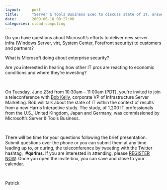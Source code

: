 ```yaml
---
layout:     post
title:      "Server & Tools Business Exec to discuss state of IT, answer your questions on June 23"
date:       2009-06-18 00:27:00
categories: cloud-computing
---
```

Do you have questions about Microsoft’s efforts to deliver new server infra (Windows Server, virt, System Center, Forefront security) to customers and partners? 

What is Microsoft doing about enterprise security?

Are you interested in hearing how other IT pros are reacting to economic conditions and where they’re investing? 

 

On Tuesday, June 23rd from 10:30am – 11:00am (PDT), you're invited to join a teleconference with [Bob Kelly](http://www.microsoft.com/presspass/exec/kelly/), corporate VP of Infrastructure Server Marketing. Bob will talk about the state of IT within the context of results from a new Harris Interactive study. The study, of 1,200 IT professionals from the U.S., United Kingdom, Japan and Germany, was commissioned by Microsoft’s Server & Tools Business. 

 

There will be time for your questions following the brief presentation. Submit questions over the phone or you can submit them at any time leading up to, or during, the teleconference by tweeting with the Twitter hashtag,  **#qs4ms**. If you are interested in attending, please [ REGISTER NOW](http://www.weccg.com/hosting/emails/MSInfrastructurePressQA.ics). Once you open the invite box, you can save and close to your calendar.

 

Patrick
